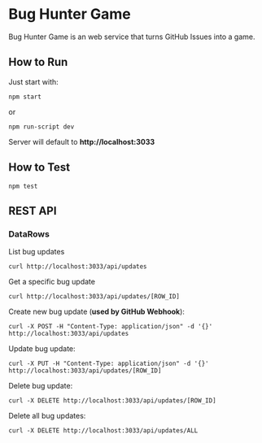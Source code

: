 # Bug Hunter Game

Bug Hunter Game is an web service that turns GitHub Issues into a game.


## How to Run

Just start with:

	npm start

or

	npm run-script dev

Server will default to **http://localhost:3033**


## How to Test

	npm test


## REST API

### DataRows

List bug updates

	curl http://localhost:3033/api/updates

Get a specific bug update

	curl http://localhost:3033/api/updates/[ROW_ID]

Create new bug update (**used by GitHub Webhook**):

	curl -X POST -H "Content-Type: application/json" -d '{}' http://localhost:3033/api/updates

Update bug update:

	curl -X PUT -H "Content-Type: application/json" -d '{}' http://localhost:3033/api/updates/[ROW_ID]

Delete bug update:

	curl -X DELETE http://localhost:3033/api/updates/[ROW_ID]

Delete all bug updates:

	curl -X DELETE http://localhost:3033/api/updates/ALL
